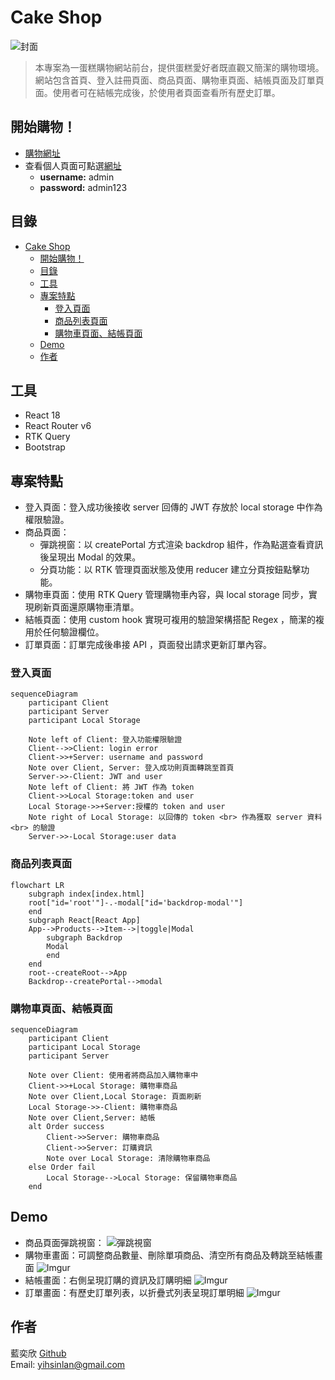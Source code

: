 # Cake Shop
![封面](https://imgur.com/5Gtx5GV.png)
 > 本專案為一蛋糕購物網站前台，提供蛋糕愛好者既直觀又簡潔的購物環境。網站包含首頁、登入註冊頁面、商品頁面、購物車頁面、結帳頁面及訂單頁面。使用者可在結帳完成後，於使用者頁面查看所有歷史訂單。

## 開始購物！
- [購物網址](http://52.192.103.131/)
- 查看個人頁面可點選[網址](http://52.192.103.131/#/login)
  - **username:** admin
  - **password:** admin123
  
## 目錄
- [Cake Shop](#cake-shop)
  - [開始購物！](#開始購物)
  - [目錄](#目錄)
  - [工具](#工具)
  - [專案特點](#專案特點)
    - [登入頁面](#登入頁面)
    - [商品列表頁面](#商品列表頁面)
    - [購物車頁面、結帳頁面](#購物車頁面結帳頁面)
  - [Demo](#demo)
  - [作者](#作者)

## 工具
- React 18
- React Router v6 
- RTK Query
- Bootstrap
  
## 專案特點
- 登入頁面：登入成功後接收 server 回傳的 JWT 存放於 local storage 中作為權限驗證。
- 商品頁面：
  - 彈跳視窗：以 createPortal 方式渲染 backdrop 組件，作為點選查看資訊後呈現出 Modal 的效果。
  - 分頁功能：以 RTK 管理頁面狀態及使用 reducer 建立分頁按鈕點擊功能。
- 購物車頁面：使用 RTK Query 管理購物車內容，與 local storage 同步，實現刷新頁面還原購物車清單。
- 結帳頁面：使用  custom hook 實現可複用的驗證架構搭配 Regex ，簡潔的複用於任何驗證欄位。
- 訂單頁面：訂單完成後串接 API ，頁面發出請求更新訂單內容。 

### 登入頁面
```mermaid
sequenceDiagram
    participant Client
    participant Server
    participant Local Storage

    Note left of Client: 登入功能權限驗證
    Client-->>Client: login error
    Client->>+Server: username and password
    Note over Client, Server: 登入成功則頁面轉跳至首頁
    Server->>-Client: JWT and user
    Note left of Client: 將 JWT 作為 token
    Client->>Local Storage:token and user
    Local Storage->>+Server:授權的 token and user
    Note right of Local Storage: 以回傳的 token <br> 作為獲取 server 資料 <br> 的驗證
    Server->>-Local Storage:user data
```

### 商品列表頁面
```mermaid
flowchart LR
    subgraph index[index.html]
    root["id='root'"]-.-modal["id='backdrop-modal'"]
    end    
    subgraph React[React App]
    App-->Products-->Item-->|toggle|Modal 
        subgraph Backdrop
        Modal
        end
    end
    root--createRoot-->App
    Backdrop--createPortal-->modal
```

### 購物車頁面、結帳頁面
```mermaid
sequenceDiagram
    participant Client
    participant Local Storage
    participant Server

    Note over Client: 使用者將商品加入購物車中
    Client->>+Local Storage: 購物車商品
    Note over Client,Local Storage: 頁面刷新
    Local Storage->>-Client: 購物車商品
    Note over Client,Server: 結帳
    alt Order success
        Client->>Server: 購物車商品
        Client->>Server: 訂購資訊
        Note over Local Storage: 清除購物車商品
    else Order fail
        Local Storage-->Local Storage: 保留購物車商品
    end
```

## Demo
- 商品頁面彈跳視窗：
![彈跳視窗](https://imgur.com/BDXpnPk.png)
- 購物車畫面：可調整商品數量、刪除單項商品、清空所有商品及轉跳至結帳畫面
![Imgur](https://imgur.com/URES914.png)
- 結帳畫面：右側呈現訂購的資訊及訂購明細
![Imgur](https://imgur.com/DmW6GSY.png)
- 訂單畫面：有歷史訂單列表，以折疊式列表呈現訂單明細
![Imgur](https://imgur.com/IUFjWFK.png)

## 作者
藍奕欣
[Github](https://github.com/ysl0628)<br>
Email: yihsinlan@gmail.com